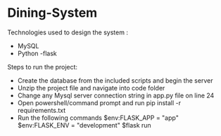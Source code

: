 # Dining-System
Technologies used to design the system :
-	MySQL
-	Python -flask

Steps to run the project:
-	Create the database from the included scripts and begin the server
-	Unzip the project file and navigate into code folder
-	Change any Mysql server connection string in app.py file on line 24
-	Open powershell/command prompt and run pip install -r requirements.txt
-	Run the following commands
$env:FLASK_APP = "app"
$env:FLASK_ENV = "development"
$flask run
